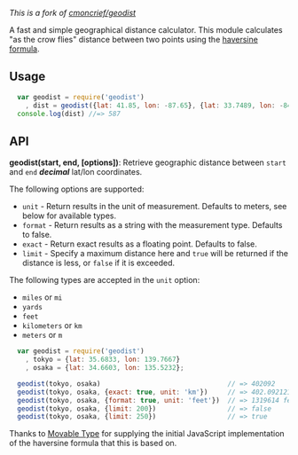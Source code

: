 *This is a fork of [cmoncrief/geodist](https://github.com/cmoncrief/geodist)*

A fast and simple geographical distance calculator. This module calculates "as the crow flies" distance between two points using the [haversine formula](http://en.wikipedia.org/wiki/Haversine_formula).

## Usage

```js
  var geodist = require('geodist')
    , dist = geodist({lat: 41.85, lon: -87.65}, {lat: 33.7489, lon: -84.3881});
  console.log(dist) //=> 587
```

## API

**geodist(start, end, [options])**: Retrieve geographic distance between `start` and `end` ***decimal*** lat/lon coordinates.

The following options are supported:
* `unit`   - Return results in the unit of measurement. Defaults to meters, see below for available types.
* `format` - Return results as a string with the measurement type. Defaults to false.
* `exact`  - Return exact results as a floating point. Defaults to false.
* `limit`  - Specify a maximum distance here and `true` will be returned if the distance is less, or `false` if it is exceeded.

The following types are accepted in the `unit` option:
* `miles` or `mi`
* `yards`
* `feet`
* `kilometers` or `km`
* `meters` or `m`

```js
  var geodist = require('geodist')
    , tokyo = {lat: 35.6833, lon: 139.7667}
    , osaka = {lat: 34.6603, lon: 135.5232};

  geodist(tokyo, osaka)                                // => 402092
  geodist(tokyo, osaka, {exact: true, unit: 'km'})     // => 402.09212137829695
  geodist(tokyo, osaka, {format: true, unit: 'feet'})  // => 1319614 feet
  geodist(tokyo, osaka, {limit: 200})                  // => false
  geodist(tokyo, osaka, {limit: 250})                  // => true
```

Thanks to [Movable Type](http://www.movable-type.co.uk/scripts/latlong.html) for supplying
the initial JavaScript implementation of the haversine formula that this is based on.
